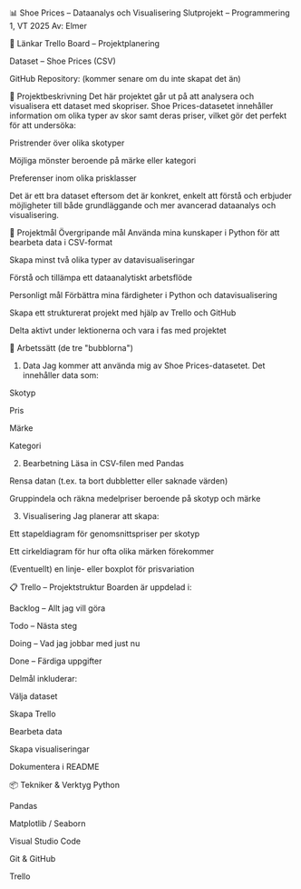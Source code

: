 📊 Shoe Prices – Dataanalys och Visualisering
Slutprojekt – Programmering 1, VT 2025
Av: Elmer

🔗 Länkar
Trello Board – Projektplanering

Dataset – Shoe Prices (CSV)

GitHub Repository: (kommer senare om du inte skapat det än)

🧠 Projektbeskrivning
Det här projektet går ut på att analysera och visualisera ett dataset med skopriser. Shoe Prices-datasetet innehåller information om olika typer av skor samt deras priser, vilket gör det perfekt för att undersöka:

Pristrender över olika skotyper

Möjliga mönster beroende på märke eller kategori

Preferenser inom olika prisklasser

Det är ett bra dataset eftersom det är konkret, enkelt att förstå och erbjuder möjligheter till både grundläggande och mer avancerad dataanalys och visualisering.

🎯 Projektmål
Övergripande mål
Använda mina kunskaper i Python för att bearbeta data i CSV-format

Skapa minst två olika typer av datavisualiseringar

Förstå och tillämpa ett dataanalytiskt arbetsflöde

Personligt mål
Förbättra mina färdigheter i Python och datavisualisering

Skapa ett strukturerat projekt med hjälp av Trello och GitHub

Delta aktivt under lektionerna och vara i fas med projektet

🔧 Arbetssätt (de tre "bubblorna")
1. Data
Jag kommer att använda mig av Shoe Prices-datasetet. Det innehåller data som:

Skotyp

Pris

Märke

Kategori

2. Bearbetning
Läsa in CSV-filen med Pandas

Rensa datan (t.ex. ta bort dubbletter eller saknade värden)

Gruppindela och räkna medelpriser beroende på skotyp och märke

3. Visualisering
Jag planerar att skapa:

Ett stapeldiagram för genomsnittspriser per skotyp

Ett cirkeldiagram för hur ofta olika märken förekommer

(Eventuellt) en linje- eller boxplot för prisvariation

📋 Trello – Projektstruktur
Boarden är uppdelad i:

Backlog – Allt jag vill göra

Todo – Nästa steg

Doing – Vad jag jobbar med just nu

Done – Färdiga uppgifter

Delmål inkluderar:

 Välja dataset

 Skapa Trello

 Bearbeta data

 Skapa visualiseringar

 Dokumentera i README

📦 Tekniker & Verktyg
Python

Pandas

Matplotlib / Seaborn

Visual Studio Code

Git & GitHub

Trello

